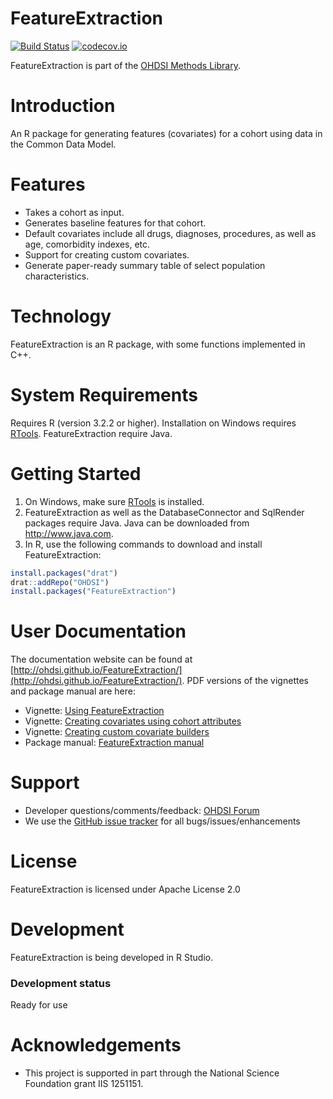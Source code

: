 FeatureExtraction
=================

[![Build Status](https://travis-ci.org/OHDSI/FeatureExtraction.svg?branch=master)](https://travis-ci.org/OHDSI/FeatureExtraction)
[![codecov.io](https://codecov.io/github/OHDSI/FeatureExtraction/coverage.svg?branch=master)](https://codecov.io/github/OHDSI/FeatureExtraction?branch=master)

FeatureExtraction is part of the [OHDSI Methods Library](https://ohdsi.github.io/MethodsLibrary).

Introduction
============
An R package for generating features (covariates) for a cohort using data in the Common Data Model.

Features
========
- Takes a cohort as input.
- Generates baseline features for that cohort.
- Default covariates include all drugs, diagnoses, procedures, as well as age, comorbidity indexes, etc.
- Support for creating custom covariates.
- Generate paper-ready summary table of select population characteristics.

Technology
==========
FeatureExtraction is an R package, with some functions implemented in C++.

System Requirements
===================
Requires R (version 3.2.2 or higher). Installation on Windows requires [RTools](http://cran.r-project.org/bin/windows/Rtools/). FeatureExtraction require Java.

Getting Started
===============
1. On Windows, make sure [RTools](http://cran.r-project.org/bin/windows/Rtools/) is installed.
2. FeatureExtraction as well as the DatabaseConnector and SqlRender packages require Java. Java can be downloaded from
<a href="http://www.java.com" target="_blank">http://www.java.com</a>.
3. In R, use the following commands to download and install FeatureExtraction:

  ```r
  install.packages("drat")
  drat::addRepo("OHDSI")
  install.packages("FeatureExtraction")
  ```

User Documentation
==================
The documentation website can be found at [http://ohdsi.github.io/FeatureExtraction/](http://ohdsi.github.io/FeatureExtraction/). PDF versions of the vignettes and package manual are here:

* Vignette: [Using FeatureExtraction](https://raw.githubusercontent.com/OHDSI/FeatureExtraction/master/inst/doc/UsingFeatureExtraction.pdf)
* Vignette: [Creating covariates using cohort attributes](https://raw.githubusercontent.com/OHDSI/FeatureExtraction/master/inst/doc/CreatingCovariatesUsingCohortAttributes.pdf)
* Vignette: [Creating custom covariate builders](https://raw.githubusercontent.com/OHDSI/FeatureExtraction/master/inst/doc/CreatingCustomCovariateBuilders.pdf)
* Package manual: [FeatureExtraction manual](https://raw.githubusercontent.com/OHDSI/FeatureExtraction/master/extras/FeatureExtraction.pdf) 

Support
=======
* Developer questions/comments/feedback: <a href="http://forums.ohdsi.org/c/developers">OHDSI Forum</a>
* We use the <a href="../../issues">GitHub issue tracker</a> for all bugs/issues/enhancements
 
License
=======
FeatureExtraction is licensed under Apache License 2.0

Development
===========
FeatureExtraction is being developed in R Studio.

### Development status

Ready for use

# Acknowledgements
- This project is supported in part through the National Science Foundation grant IIS 1251151.
